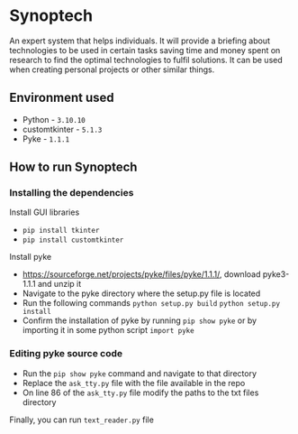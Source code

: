 # Synoptech

An expert system that helps individuals. It will provide a briefing about technologies to be used in certain tasks saving time and money spent on research to find the optimal technologies to fulfil solutions. It can be used when creating personal projects or other similar things.

## Environment used

- Python - `3.10.10`
- customtkinter - `5.1.3`
- Pyke - `1.1.1`

## How to run Synoptech

### Installing the dependencies

Install GUI libraries
- `pip install tkinter`
- `pip install customtkinter`

Install pyke
- https://sourceforge.net/projects/pyke/files/pyke/1.1.1/, download pyke3-1.1.1 and unzip it
- Navigate to the pyke directory where the setup.py file is located
- Run the following commands `python setup.py build` `python setup.py install`
- Confirm the installation of pyke by running `pip show pyke` or by importing it in some python script `import pyke`

### Editing pyke source code

- Run the `pip show pyke` command and navigate to that directory
- Replace the `ask_tty.py` file with the file available in the repo
- On line 86 of the `ask_tty.py` file modify the paths to the txt files directory

Finally, you can run `text_reader.py` file
